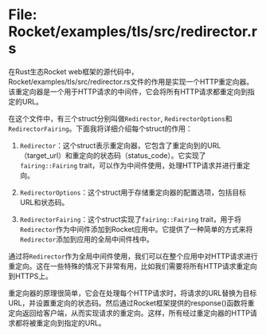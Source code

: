 # File: Rocket/examples/tls/src/redirector.rs

在Rust生态Rocket web框架的源代码中，Rocket/examples/tls/src/redirector.rs文件的作用是实现一个HTTP重定向器。该重定向器是一个用于HTTP请求的中间件，它会将所有HTTP请求都重定向到指定的URL。

在这个文件中，有三个struct分别叫做`Redirector`, `RedirectorOptions`和`RedirectorFairing`。下面我将详细介绍每个struct的作用：

1. `Redirector`：这个struct表示重定向器，它包含了重定向到的URL（target_url）和重定向的状态码（status_code）。它实现了`fairing::Fairing` trait，可以作为中间件使用，处理HTTP请求并进行重定向。

2. `RedirectorOptions`：这个struct用于存储重定向器的配置选项，包括目标URL和状态码。

3. `RedirectorFairing`：这个struct实现了`fairing::Fairing` trait，用于将`Redirector`作为中间件添加到Rocket应用中。它提供了一种简单的方式来将`Redirector`添加到应用的全局中间件栈中。

通过将`Redirector`作为全局中间件使用，我们可以在整个应用中对HTTP请求进行重定向。这在一些特殊的情况下非常有用，比如我们需要将所有HTTP请求重定向到HTTPS上。

重定向器的原理很简单，它会在处理每个HTTP请求时，将请求的URL替换为目标URL，并设置重定向的状态码。然后通过Rocket框架提供的response()函数将重定向返回给客户端，从而实现请求的重定向。这样，所有经过重定向器的HTTP请求都将被重定向到指定的URL。

